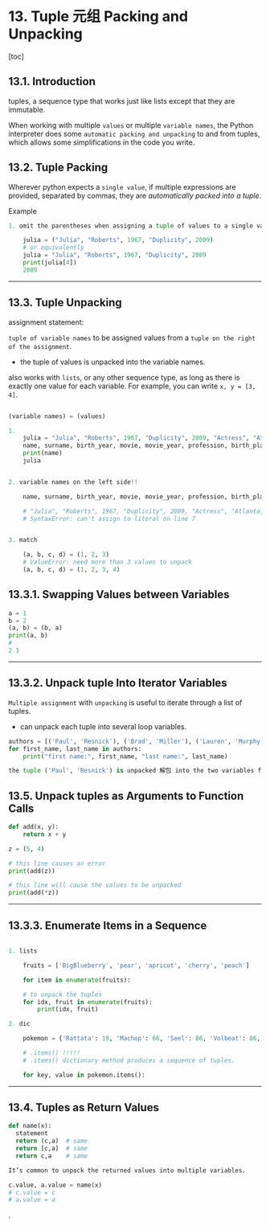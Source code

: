 
# 13. Tuple 元组 Packing and Unpacking

[toc]

## 13.1. Introduction
tuples, a sequence type that works just like lists except that they are immutable.

When working with multiple `values` or multiple `variable names`, the Python interpreter does some `automatic packing and unpacking` to and from tuples, which allows some simplifications in the code you write.

## 13.2. Tuple Packing
Wherever python expects a `single value`, if multiple expressions are provided, separated by commas, they are *automatically packed into a tuple*.

Example

```py
1. omit the parentheses when assigning a tuple of values to a single variable.

    julia = ("Julia", "Roberts", 1967, "Duplicity", 2009)
    # or equivalently
    julia = "Julia", "Roberts", 1967, "Duplicity", 2009
    print(julia[4])
    2009
```

---

## 13.3. Tuple Unpacking

assignment statement:

`tuple of variable names` to be assigned values from a `tuple on the right of the assignment`.
- the tuple of values is unpacked into the variable names.

also works with `lists`, or any other sequence type, as long as there is exactly one value for each variable. For example, you can write `x, y = [3, 4]`.

```py

(variable names) = (values)

1.
    julia = "Julia", "Roberts", 1967, "Duplicity", 2009, "Actress", "Atlanta, Georgia"
    name, surname, birth_year, movie, movie_year, profession, birth_place = julia
    print(name)
    julia


2. variable names on the left side!!

    name, surname, birth_year, movie, movie_year, profession, birth_place="Julia", "Roberts", 1967, "Duplicity", 2009, "Actress", "Atlanta, Georgia"

    # "Julia", "Roberts", 1967, "Duplicity", 2009, "Actress", "Atlanta, Georgia" = name, surname, birth_year, movie, movie_year, profession, birth_place
    # SyntaxError: can't assign to literal on line 7


3. match

    (a, b, c, d) = (1, 2, 3)
    # ValueError: need more than 3 values to unpack
    (a, b, c, d) = (1, 2, 3, 4)


```

## 13.3.1. Swapping Values between Variables

```py
a = 1
b = 2
(a, b) = (b, a)
print(a, b)
#
2 1
```

---

## 13.3.2. Unpack tuple Into Iterator Variables

`Multiple assignment` with `unpacking` is useful to iterate through a list of tuples.
- can unpack each tuple into several loop variables.


```py
authors = [('Paul', 'Resnick'), ('Brad', 'Miller'), ('Lauren', 'Murphy')]
for first_name, last_name in authors:
    print("first name:", first_name, "last name:", last_name)

the tuple ('Paul', 'Resnick') is unpacked 解包 into the two variables first_name and last_name
```

## 13.5. Unpack tuples as Arguments to Function Calls

```py
def add(x, y):
    return x + y

z = (5, 4)

# this line causes an error
print(add(z))

# this line will cause the values to be unpacked
print(add(*z))


```

---

## 13.3.3. Enumerate Items in a Sequence

```py

1. lists

    fruits = ['BigBlueberry', 'pear', 'apricot', 'cherry', 'peach']

    for item in enumerate(fruits):

    # to unpack the tuples
    for idx, fruit in enumerate(fruits):
        print(idx, fruit)

2. dic

    pokemon = {'Rattata': 19, 'Machop': 66, 'Seel': 86, 'Volbeat': 86, 'Solrock': 126}

    # .items() !!!!!
    # .items() dictionary method produces a sequence of tuples.

    for key, value in pokemon.items():

```

---

## 13.4. Tuples as Return Values

```py
def name(x):
  statement
  return (c,a)  # same
  return [c,a]  # same
  return c,a    # same

It’s common to unpack the returned values into multiple variables.

c.value, a.value = name(x)
# c.value = c
# a.value = a
```




















.
